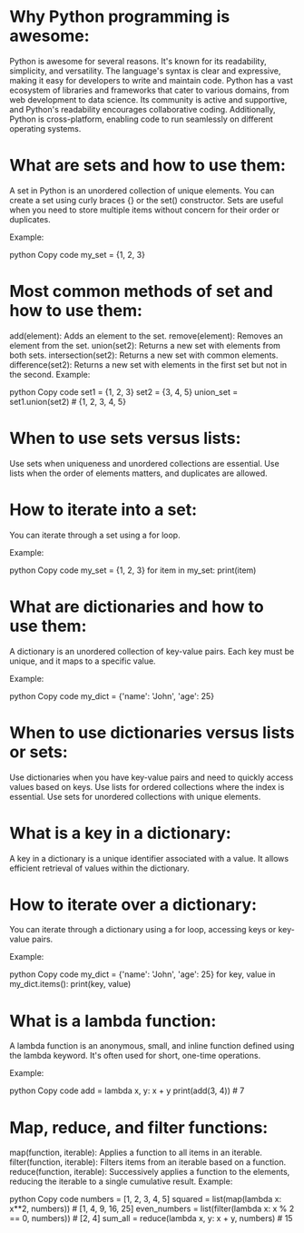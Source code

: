 # Why Python programming is awesome:

Python is awesome for several reasons. It's known for its readability, simplicity, and versatility. The language's syntax is clear and expressive, making it easy for developers to write and maintain code. Python has a vast ecosystem of libraries and frameworks that cater to various domains, from web development to data science. Its community is active and supportive, and Python's readability encourages collaborative coding. Additionally, Python is cross-platform, enabling code to run seamlessly on different operating systems.

# What are sets and how to use them:

A set in Python is an unordered collection of unique elements. You can create a set using curly braces {} or the set() constructor. Sets are useful when you need to store multiple items without concern for their order or duplicates.

Example:

python
Copy code
my_set = {1, 2, 3}

# Most common methods of set and how to use them:

add(element): Adds an element to the set.
remove(element): Removes an element from the set.
union(set2): Returns a new set with elements from both sets.
intersection(set2): Returns a new set with common elements.
difference(set2): Returns a new set with elements in the first set but not in the second.
Example:

python
Copy code
set1 = {1, 2, 3}
set2 = {3, 4, 5}
union_set = set1.union(set2)  # {1, 2, 3, 4, 5}

# When to use sets versus lists:

Use sets when uniqueness and unordered collections are essential.
Use lists when the order of elements matters, and duplicates are allowed.

# How to iterate into a set:
You can iterate through a set using a for loop.

Example:

python
Copy code
my_set = {1, 2, 3}
for item in my_set:
    print(item)

# What are dictionaries and how to use them:
A dictionary is an unordered collection of key-value pairs. Each key must be unique, and it maps to a specific value.

Example:

python
Copy code
my_dict = {'name': 'John', 'age': 25}

# When to use dictionaries versus lists or sets:

Use dictionaries when you have key-value pairs and need to quickly access values based on keys.
Use lists for ordered collections where the index is essential.
Use sets for unordered collections with unique elements.

# What is a key in a dictionary:
A key in a dictionary is a unique identifier associated with a value. It allows efficient retrieval of values within the dictionary.


# How to iterate over a dictionary:
You can iterate through a dictionary using a for loop, accessing keys or key-value pairs.

Example:

python
Copy code
my_dict = {'name': 'John', 'age': 25}
for key, value in my_dict.items():
    print(key, value)

# What is a lambda function:
A lambda function is an anonymous, small, and inline function defined using the lambda keyword. It's often used for short, one-time operations.

Example:

python
Copy code
add = lambda x, y: x + y
print(add(3, 4))  # 7

# Map, reduce, and filter functions:

map(function, iterable): Applies a function to all items in an iterable.
filter(function, iterable): Filters items from an iterable based on a function.
reduce(function, iterable): Successively applies a function to the elements, reducing the iterable to a single cumulative result.
Example:

python
Copy code
numbers = [1, 2, 3, 4, 5]
squared = list(map(lambda x: x**2, numbers))  # [1, 4, 9, 16, 25]
even_numbers = list(filter(lambda x: x % 2 == 0, numbers))  # [2, 4]
sum_all = reduce(lambda x, y: x + y, numbers)  # 15
